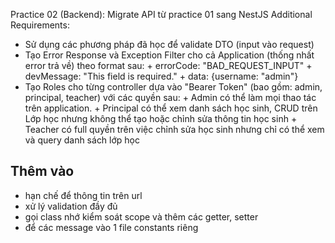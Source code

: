 Practice 02 (Backend):
Migrate API từ practice 01 sang NestJS
Additional Requirements:
+ Sử dụng các phương pháp đã học để validate DTO (input vào request)
+ Tạo Error Response và Exception Filter cho cả Application (thống nhất error trả về) theo format sau:
         + errorCode: "BAD_REQUEST_INPUT"
         + devMessage: "This field is required."
         + data: {username: "admin"}
+ Tạo Roles cho từng controller dựa vào "Bearer Token" (bao gồm: admin, principal, teacher) với các quyền sau:
          + Admin có thể làm mọi thao tác trên application.
          + Principal có thể xem danh sách học sinh, CRUD trên Lớp học nhưng không thể tạo hoặc chỉnh sửa thông tin học sinh
          + Teacher có full quyền trên việc chỉnh sửa học sinh nhưng chỉ có thể xem và query danh sách lớp học

## Thêm vào
+ hạn chế để thông tin trên url
+ xử lý validation đầy đủ
+ gọi class nhớ kiểm soát scope và thêm các getter, setter
+ để các message vào 1 file constants riêng